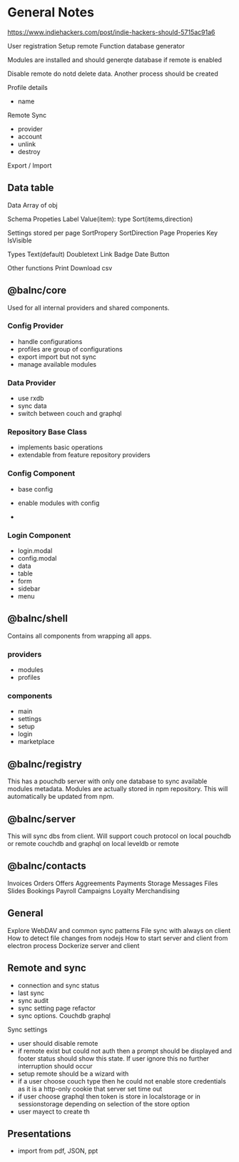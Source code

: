 # General Notes

<https://www.indiehackers.com/post/indie-hackers-should-5715ac91a6>

User registration
Setup remote
Function database generator

Modules are installed and should generqte database if remote is enabled

Disable remote do notd delete data. Another process should be created

Profile details

- name

Remote Sync

- provider
- account
- unlink
- destroy

Export / Import

## Data table

Data
 Array of obj

Schema
 Propeties
  Label
  Value(item): type
  Sort(items,direction)

Settings stored per page
 SortPropery
 SortDirection
 Page
 Properies
  Key
  IsVisible

Types
 Text(default)
 Doubletext
 Link
 Badge
 Date
 Button

Other functions
 Print
 Download csv

## @balnc/core

Used for all internal providers and shared components.

### Config Provider

- handle configurations
- profiles are group of configurations
- export import but not sync
- manage available modules

### Data Provider

- use rxdb
- sync data
- switch between couch and graphql

### Repository Base Class

- implements basic operations
- extendable from feature repository providers

### Config Component

- base config
- enable modules with config

-

### Login Component

- login.modal
- config.modal
- data
- table
- form
- sidebar
- menu

## @balnc/shell

Contains all components from wrapping all apps.

### providers

- modules
- profiles

### components

- main
- settings
- setup
- login
- marketplace

## @balnc/registry

This has a pouchdb server with only one database to sync available modules metadata. Modules are actually stored in npm repository. This will automatically be updated from npm.

## @balnc/server

This will sync dbs from client. Will support couch protocol on local pouchdb or remote couchdb and graphql on local leveldb or remote

## @balnc/contacts

Invoices
Orders
Offers
Aggreements
Payments
Storage
Messages
Files
Slides
Bookings
Payroll
Campaigns
Loyalty
Merchandising

## General

Explore WebDAV and common sync patterns
File sync with always on client
How to detect file changes from nodejs
How to start server and client from electron process
Dockerize server and client

## Remote and sync

- connection and sync status
- last sync
- sync audit
- sync setting page refactor
- sync options. Couchdb graphql

Sync settings

- user should disable remote
- if remote exist but could not auth then a prompt should be displayed and footer status should show this state. If user ignore this no further interruption should occur
- setup remote should be a wizard with
- if a user choose couch type then he could not enable store credentials as it is a http-only cookie that server set time out
- if user choose graphql then token is store in localstorage or in sessionstorage depending on selection of the store option
- user mayect to create th

## Presentations

- import from pdf, JSON, ppt
